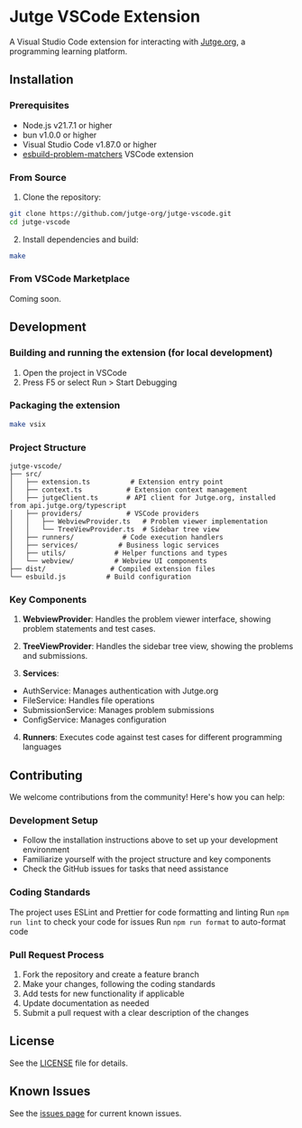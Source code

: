 # Jutge VSCode Extension

A Visual Studio Code extension for interacting with [Jutge.org](https://jutge.org), a programming learning platform.

## Installation

### Prerequisites

- Node.js v21.7.1 or higher
- bun v1.0.0 or higher
- Visual Studio Code v1.87.0 or higher
- [esbuild-problem-matchers](https://marketplace.visualstudio.com/items?itemName=connor4312.esbuild-problem-matchers) VSCode extension

### From Source

1. Clone the repository:

```bash
git clone https://github.com/jutge-org/jutge-vscode.git
cd jutge-vscode
```

2. Install dependencies and build:

```bash
make
```

### From VSCode Marketplace

Coming soon.

## Development

### Building and running the extension (for local development)

1. Open the project in VSCode
2. Press F5 or select Run > Start Debugging

### Packaging the extension

```bash
make vsix
```

### Project Structure

```
jutge-vscode/
├── src/
│   ├── extension.ts          # Extension entry point
│   ├── context.ts           # Extension context management
│   ├── jutgeClient.ts       # API client for Jutge.org, installed from api.jutge.org/typescript
│   ├── providers/           # VSCode providers
│   │   ├── WebviewProvider.ts   # Problem viewer implementation
│   │   └── TreeViewProvider.ts  # Sidebar tree view
│   ├── runners/            # Code execution handlers
│   ├── services/          # Business logic services
│   ├── utils/            # Helper functions and types
│   └── webview/          # Webview UI components
├── dist/                # Compiled extension files
└── esbuild.js          # Build configuration
```

### Key Components

1. **WebviewProvider**: Handles the problem viewer interface, showing problem statements and test cases.

2. **TreeViewProvider**: Handles the sidebar tree view, showing the problems and submissions.

3. **Services**:

- AuthService: Manages authentication with Jutge.org
- FileService: Handles file operations
- SubmissionService: Manages problem submissions
- ConfigService: Manages configuration

4. **Runners**: Executes code against test cases for different programming languages

## Contributing

We welcome contributions from the community! Here's how you can help:

### Development Setup

- Follow the installation instructions above to set up your development environment
- Familiarize yourself with the project structure and key components
- Check the GitHub issues for tasks that need assistance

### Coding Standards

The project uses ESLint and Prettier for code formatting and linting
Run `npm run lint` to check your code for issues
Run `npm run format` to auto-format code

### Pull Request Process

1. Fork the repository and create a feature branch
2. Make your changes, following the coding standards
3. Add tests for new functionality if applicable
4. Update documentation as needed
5. Submit a pull request with a clear description of the changes

## License

See the [LICENSE](LICENSE) file for details.

## Known Issues

See the [issues page](https://github.com/jutge-org/jutge-vscode/issues) for current known issues.
